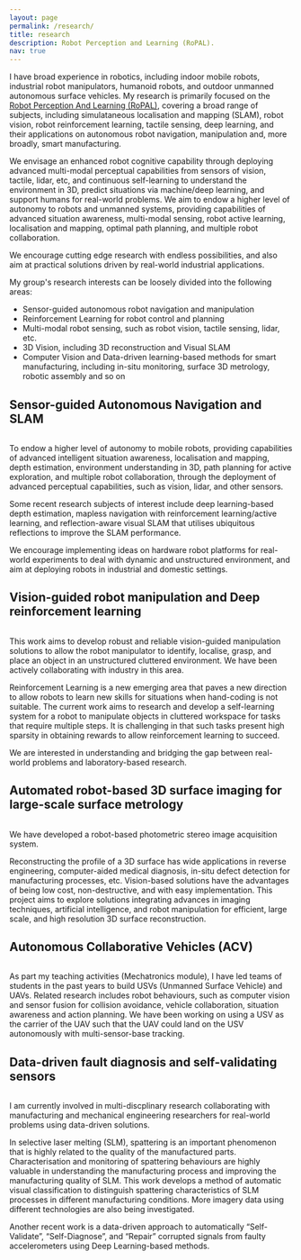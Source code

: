 ```yaml
---
layout: page
permalink: /research/
title: research
description: Robot Perception and Learning (RoPAL).
nav: true
---
```


I have broad experience in robotics, including indoor mobile robots, industrial robot manipulators, humanoid robots, and outdoor unmanned autonomous surface vehicles. My research is primarily focused on the [Robot Perception And Learning (RoPAL)](), covering a broad range of subjects, including simulataneous localisation and mapping (SLAM), robot vision, robot reinforcement learning, tactile sensing, deep learning, and their applications on autonomous robot navigation, manipulation and, more broadly, smart manufacturing.

We envisage an enhanced robot cognitive capability through deploying advanced multi-modal perceptual capabilities from sensors of vision, tactile, lidar, etc, and continuous self-learning to understand the environment in 3D, predict situations via machine/deep learning, and support humans for real-world problems. We aim to endow a higher level of autonomy to robots and unmanned systems, providing capabilities of advanced situation awareness, multi-modal sensing, robot active learning, localisation and mapping, optimal path planning, and multiple robot collaboration. 

We encourage cutting edge research with endless possibilities, and also aim at practical solutions driven by real-world industrial applications. 

My group's research interests can be loosely divided into the following areas:

  - Sensor-guided autonomous robot navigation and manipulation
  - Reinforcement Learning for robot control and planning
  - Multi-modal robot sensing, such as robot vision, tactile sensing, lidar, etc.
  - 3D Vision, including 3D reconstruction and Visual SLAM
  - Computer Vision and Data-driven learning-based methods for smart manufacturing, including in-situ monitoring, surface 3D metrology, robotic assembly and so on

## Sensor-guided Autonomous Navigation and SLAM
<div class="row">
    <div class="col-sm-4 mt-3 mt-md-0">
        <img class="img-fluid rounded z-depth-1" src="{{ '/assets/img/vservo.png' | relative_url }}" alt="" title="example image"/>
    </div>
    <div class="col-sm-4 mt-3 mt-md-0">
        <img class="img-fluid rounded z-depth-1" src="{{ '/assets/img/youbot.png' | relative_url }}" alt="" title="example image"/>
    </div>
    <div class="col-sm-8 mt-3 mt-md-0">
        <img class="img-fluid rounded z-depth-1" src="{{ '/assets/img/depth.png' | relative_url }}" alt="" title="example image"/>
    </div>
</div>


To endow a higher level of autonomy to mobile robots, providing capabilities of advanced intelligent situation awareness, localisation and mapping, depth estimation, environment understanding in 3D, path planning for active exploration, and multiple robot collaboration, through the deployment of advanced perceptual capabilities, such as vision, lidar, and other sensors.

Some recent research subjects of interest include deep learning-based depth estimation, mapless navigation with reinforcement learning/active learning, and reflection-aware visual SLAM that utilises ubiquitous reflections to improve the SLAM performance. 

We encourage implementing ideas on hardware robot platforms for real-world experiments to deal with dynamic and unstructured environment, and aim at deploying robots in industrial and domestic settings.

## Vision-guided robot manipulation and Deep reinforcement learning 
<div class="col">
    <div class="col-sm-8 mt-3 mt-md-0">
        <img class="img-fluid rounded z-depth-1" src="{{ '/assets/img/kukaiiwa.png' | relative_url }}" alt="" title="example image"/>
    </div>
    <div class="col-sm-8 mt-3 mt-md-0">
        <img class="img-fluid rounded z-depth-1" src="{{ '/assets/img/rl_robot1.png' | relative_url }}" alt="" title="example image"/>
    </div>
</div>

This work aims to develop robust and reliable vision-guided manipulation solutions to allow the robot manipulator to identify, localise, grasp, and place an object in an unstructured cluttered environment. We have been actively collaborating with industry in this area. 

Reinforcement Learning is a new emerging area that paves a new direction to allow robots to learn new skills for situations when hand-coding is not suitable. The current work aims to research and develop a self-learning system for a robot to manipulate objects in cluttered workspace for tasks that require multiple steps. It is challenging in that such tasks present high sparsity in obtaining rewards to allow reinforcement learning to succeed.

We are interested in understanding and bridging the gap between real-world problems and laboratory-based research. 

## Automated robot-based 3D surface imaging for large-scale surface metrology 
<div class="row">
    <div class="col-sm-8 mt-3 mt-md-0">
        <img class="img-fluid rounded z-depth-1" src="{{ '/assets/img/ps1.png' | relative_url }}" alt="" title="example image"/>
    </div>
</div>


We have developed a robot-based photometric stereo image acquisition system. 

Reconstructing the profile of a 3D surface has wide applications in reverse engineering, computer-aided medical diagnosis, in-situ defect detection for manufacturing processes, etc. Vision-based solutions have the advantages of being low cost, non-destructive, and with easy implementation. This project aims to explore solutions integrating advances in imaging techniques, artificial intelligence, and robot manipulation for efficient, large scale, and high resolution 3D surface reconstruction. 


## Autonomous Collaborative Vehicles (ACV)
<div class="row">
    <div class="col-sm-4 mt-3 mt-md-0">
        <img class="img-fluid rounded z-depth-1" src="{{ '/assets/img/IMG_6562.jpg' | relative_url }}" alt="" title="example image"/>
    </div>
    <div class="col-sm-4 mt-3 mt-md-0">
        <img class="img-fluid rounded z-depth-1" src="{{ '/assets/img/IMG_6563.jpg' | relative_url }}" alt="" title="example image"/>
    </div>
    <div class="col-sm-4 mt-3 mt-md-0">
        <img class="img-fluid rounded z-depth-1" src="{{ '/assets/img/IMG_6565.jpg' | relative_url }}" alt="" title="example image"/>
    </div>
</div>

As part my teaching activities (Mechatronics module), I have led teams of students in the past years to build USVs (Unmanned Surface Vehicle) and UAVs. Related research includes robot behaviours, such as computer vision and sensor fusion for collision avoidance, vehicle collaboration, situation awareness and action planning. We have been working on using a USV as the carrier of the UAV such that the UAV could land on the USV autonomously with multi-sensor-base tracking. 


## Data-driven fault diagnosis and self-validating sensors
<div class="row">
    <div class="col-sm-4 mt-3 mt-md-0">
        <img class="img-fluid rounded z-depth-1" src="{{ '/assets/img/layout0620_n.jpg' | relative_url }}" alt="" title="SLM monitoring"/>
    </div>
    <div class="col-sm-4 mt-3 mt-md-0">
        <img class="img-fluid rounded z-depth-1" src="{{ '/assets/img/frame3974.jpg' | relative_url }}" alt="" title="SLM spattering"/>
    </div>
</div>
<div class="row">
    <div class="col-sm-4 mt-3 mt-md-0">
        <img class="img-fluid rounded z-depth-1" src="{{ '/assets/img/slm_diagram.jpg' | relative_url }}" alt="" title="SLM porosities"/>
    </div>
    <div class="col-sm-4 mt-3 mt-md-0">
        <img class="img-fluid rounded z-depth-1" src="{{ '/assets/img/self_validate.png' | relative_url }}" alt="" title="Signal reconstruction with deep learning"/>
    </div>
</div>

I am currently involved in multi-discplinary research collaborating with manufacturing and mechanical engineering researchers for real-world problems using data-driven solutions. 

In selective laser melting (SLM), spattering is an important phenomenon that is highly related to the quality of the manufactured parts. Characterisation and monitoring of spattering behaviours are highly valuable in understanding the manufacturing process and improving the manufacturing quality of SLM. This work develops a method of automatic visual classification to distinguish spattering characteristics of SLM processes in different manufacturing conditions. More imagery data using different technologies are also being investigated. 

Another recent work is a data-driven approach to automatically “Self-Validate”, “Self-Diagnose”, and “Repair” corrupted signals from faulty accelerometers using Deep Learning-based methods. 

